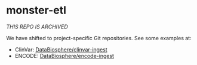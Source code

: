 # monster-etl

*THIS REPO IS ARCHIVED*

We have shifted to project-specific Git repositories.
See some examples at:
* ClinVar: [DataBiosphere/clinvar-ingest](https://github.com/databiosphere/clinvar-ingest)
* ENCODE: [DataBiosphere/encode-ingest](https://github.com/databiosphere/encode-ingest)
